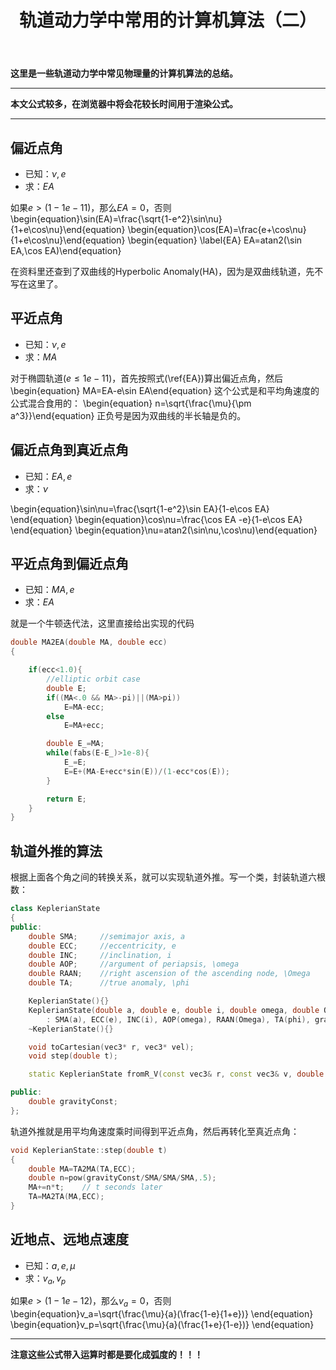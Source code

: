 ﻿---
title: 轨道动力学中常用的计算机算法（二）
categories:
- Programming
tags:
- 天文 
- 数值算法 
updated: 2017-4-7 
---
<script type="text/x-mathjax-config">
  		MathJax.Hub.Config({
            tex2jax: {
                inlineMath: [['$','$'], ['\\(','\\)']]
            },
  			TeX: { 
                equationNumbers: {  
                    autoNumber: "AMS"  
                },
     		    extensions: ["AMSmath.js"]
            },
            CommonHTML: { 
                linebreaks: { 
                    automatic: true 
                } 
            },
            "HTML-CSS": { 
                linebreaks: { 
                    automatic: true 
                } 
            },
            SVG: { 
                linebreaks: { 
                    automatic: true 
                } 
            }
  		});
		</script>
 <script type="text/javascript" src="https://cdn.mathjax.org/mathjax/latest/MathJax.js?config=TeX-AMS-MML_HTMLorMML"></script>
**这里是一些轨道动力学中常见物理量的计算机算法的总结。**

---
**本文公式较多，在浏览器中将会花较长时间用于渲染公式。**  
  
--- 

## 偏近点角
* 已知：$\nu,e$
* 求：$EA$  

如果$e>(1-1e-11)$，那么$EA=0$，否则
\begin{equation}\sin(EA)=\frac{\sqrt{1-e^2}\sin\nu}{1+e\cos\nu}\end{equation}
\begin{equation}\cos(EA)=\frac{e+\cos\nu}{1+e\cos\nu}\end{equation}
\begin{equation} \label{EA}
EA=atan2(\sin EA,\cos EA)\end{equation}

在资料里还查到了双曲线的Hyperbolic Anomaly(HA)，因为是双曲线轨道，先不写在这里了。

## 平近点角
* 已知：$\nu,e$
* 求：$MA$  

对于椭圆轨道($e\leq 1e-11$)，首先按照式(\ref{EA})算出偏近点角，然后
\begin{equation} MA=EA-e\sin EA\end{equation}
这个公式是和平均角速度的公式混合食用的：
\begin{equation}
n=\sqrt{\frac{\mu}{\pm a^3}}\end{equation}
正负号是因为双曲线的半长轴是负的。

## 偏近点角到真近点角
* 已知：$EA,e$
* 求：$\nu$ 

\begin{equation}\sin\nu=\frac{\sqrt{1-e^2}\sin EA}{1-e\cos EA} \end{equation}
\begin{equation}\cos\nu=\frac{\cos EA -e}{1-e\cos EA} \end{equation}
\begin{equation}\nu=atan2(\sin\nu,\cos\nu)\end{equation}

## 平近点角到偏近点角
* 已知：$MA,e$
* 求：$EA$ 

就是一个牛顿迭代法，这里直接给出实现的代码
```c++
double MA2EA(double MA, double ecc)
{

    if(ecc<1.0){
        //elliptic orbit case
        double E;
        if((MA<.0 && MA>-pi)||(MA>pi))
            E=MA-ecc;
        else
            E=MA+ecc;

        double E_=MA;
        while(fabs(E-E_)>1e-8){
            E_=E;
            E=E+(MA-E+ecc*sin(E))/(1-ecc*cos(E));
        }

        return E;
    }
}
```

## 轨道外推的算法
根据上面各个角之间的转换关系，就可以实现轨道外推。写一个类，封装轨道六根数：
```c++
class KeplerianState
{
public:
    double SMA;     //semimajor axis, a
    double ECC;     //eccentricity, e
    double INC;     //inclination, i
    double AOP;     //argument of periapsis, \omega
    double RAAN;    //right ascension of the ascending node, \Omega
    double TA;      //true anomaly, \phi

    KeplerianState(){}
    KeplerianState(double a, double e, double i, double omega, double Omega, double phi, double mu=3.986004415e14)
        : SMA(a), ECC(e), INC(i), AOP(omega), RAAN(Omega), TA(phi), gravityConst(mu) {}
    ~KeplerianState(){}

    void toCartesian(vec3* r, vec3* vel);
    void step(double t);

    static KeplerianState fromR_V(const vec3& r, const vec3& v, double mu=3.98600445e14);

public:
    double gravityConst;
};
```
轨道外推就是用平均角速度乘时间得到平近点角，然后再转化至真近点角：
```c++
void KeplerianState::step(double t)
{
    double MA=TA2MA(TA,ECC);
    double n=pow(gravityConst/SMA/SMA/SMA,.5);
    MA+=n*t;    // t seconds later
    TA=MA2TA(MA,ECC);
}
```


## 近地点、远地点速度
* 已知：$a,e,\mu$
* 求：$v_a,v_p$  

如果$e > ( 1 - 1e−12 )$，那么$v_a=0$，否则
\begin{equation}v_a=\sqrt{\frac{\mu}{a}(\frac{1-e}{1+e})}
\end{equation}
\begin{equation}v_p=\sqrt{\frac{\mu}{a}(\frac{1+e}{1-e})}
\end{equation}

---
**注意这些公式带入运算时都是要化成弧度的！！！**





